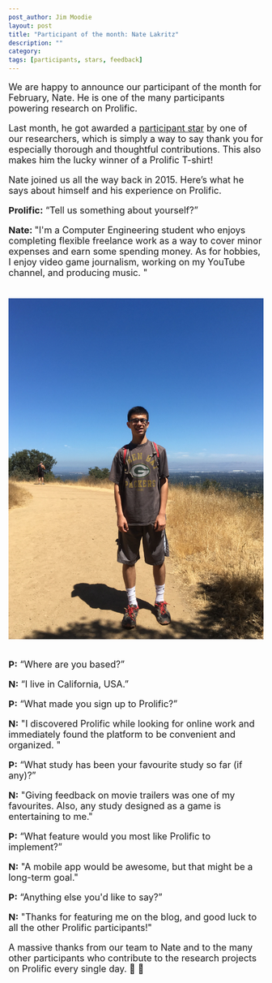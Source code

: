 ```yaml
---
post_author: Jim Moodie
layout: post
title: "Participant of the month: Nate Lakritz"
description: ""
category: 
tags: [participants, stars, feedback]
---
```

<p></p>

<font size="+1">
<p>
We are happy to announce our participant of the month for February, Nate. He is one of the many participants powering research on Prolific. 
<p>
Last month, he got awarded a  <a href="http://blog.prolificacademic.co.uk/2017/10/26/feedback-and-stars">participant star</a> by one of our researchers, which is simply a way to say thank you for especially thorough and thoughtful contributions. This also makes him the lucky winner of a Prolific T-shirt!
<p>


<p>
Nate joined us all the way back in 2015. Here’s what he says about himself and his experience on Prolific.
<p>

<b>Prolific:</b> “Tell us something about yourself?”
<p>
<b>Nate: </b> "I'm a Computer Engineering student who enjoys completing flexible freelance work as a way to cover minor expenses and earn some spending money. As for hobbies, I enjoy video game journalism, working on my YouTube channel, and producing music.
"

<div class="row">
	<div class="col-md-12">
 		<img class="img-responsive col-md-14" style="display: block;margin-left: auto;margin-right: auto;margin-top:40px;margin-bottom:15px;" src="/assets/img/nate.jpg">
	 </div>
</div>

<p><br>
<b>P:</b> “Where are you based?”
<p>
<b>N:</b> “I live in California, USA.”
<p>
<b>P:</b>  “What made you sign up to Prolific?”
<p>
<b>N:</b> "I discovered Prolific while looking for online work and immediately found the platform to be convenient and organized. "
<p>
<b>P:</b>  “What study has been your favourite study so far (if any)?”
<p>
<b>N:</b> "Giving feedback on movie trailers was one of my favourites. Also, any study designed as a game is entertaining to me."
<p>
<b>P:</b> “What feature would you most like Prolific to implement?”
<p>	
<b>N:</b> "A mobile app would be awesome, but that might be a long-term goal."
<p>
<b>P:</b> “Anything else you'd like to say?”
<p>	
<b>N:</b> "Thanks for featuring me on the blog, and good luck to all the other Prolific participants!"
<p>
<p>

A massive thanks from our team to Nate and to the many other participants who contribute to the research projects on Prolific every single day. 🙂 🙌 

